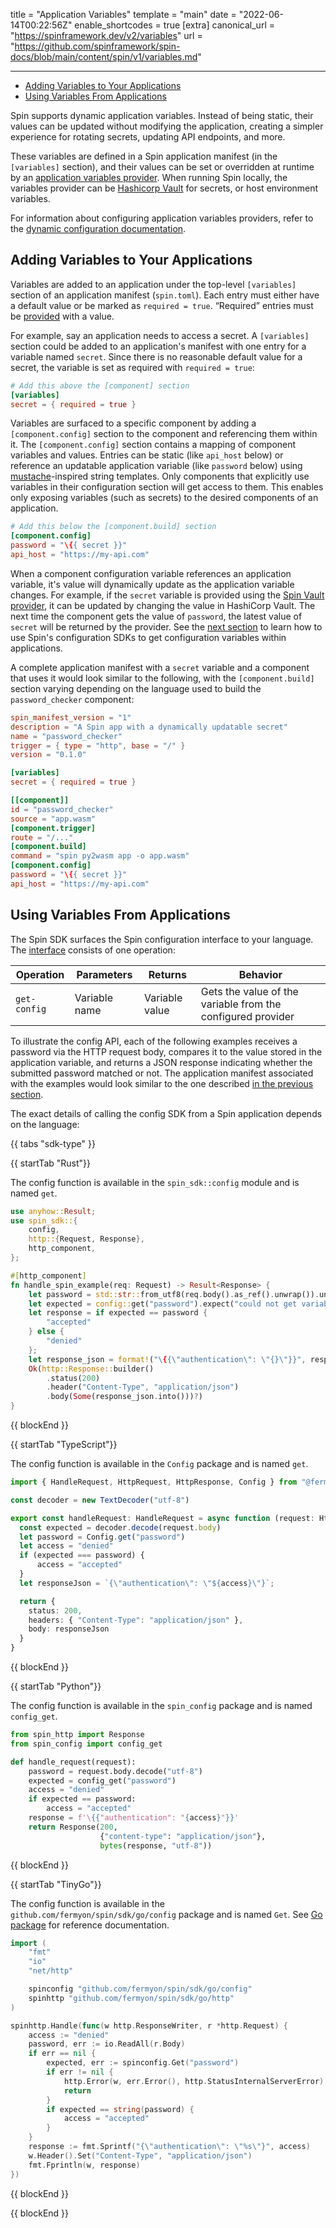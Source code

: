 title = "Application Variables"
template = "main"
date = "2022-06-14T00:22:56Z"
enable_shortcodes = true
[extra]
canonical_url = "https://spinframework.dev/v2/variables"
url = "https://github.com/spinframework/spin-docs/blob/main/content/spin/v1/variables.md"

---
- [Adding Variables to Your Applications](#adding-variables-to-your-applications)
- [Using Variables From Applications](#using-variables-from-applications)

Spin supports dynamic application variables. Instead of being static, their values can be updated without modifying the application, creating a simpler experience for rotating secrets, updating API endpoints, and more. 

These variables are defined in a Spin application manifest (in the `[variables]` section), and their values can be set or overridden at runtime by an [application variables provider](./dynamic-configuration.md#application-variables-runtime-configuration). When running Spin locally, the variables provider can be [Hashicorp Vault](./dynamic-configuration.md#vault-application-variable-provider) for secrets, or host environment variables.

For information about configuring application variables providers, refer to the [dynamic configuration documentation](./dynamic-configuration.md#application-variables-runtime-configuration).

## Adding Variables to Your Applications

Variables are added to an application under the top-level `[variables]` section of an application manifest (`spin.toml`). Each entry must either have a default value or be marked as `required = true`. “Required” entries must be [provided](./dynamic-configuration#application-variables-runtime-configuration) with a value.

For example, say an application needs to access a secret. A `[variables]` section could be added to an application's manifest with one entry for a variable named `secret`. Since there is no reasonable default value for a secret, the variable is set as required with `required = true`:

<!-- @nocpy -->

```toml
# Add this above the [component] section
[variables]
secret = { required = true }
```

Variables are surfaced to a specific component by adding a `[component.config]` section to the component and referencing them within it. The `[component.config]` section contains a mapping of component variables and values. Entries can be static (like `api_host` below) or reference an updatable application variable (like `password` below) using [mustache](https://mustache.github.io/)-inspired string templates. Only components that explicitly use variables in their configuration section will get access to them. This enables only exposing variables (such as secrets) to the desired components of an application.

<!-- @nocpy -->

```toml
# Add this below the [component.build] section
[component.config]
password = "\{{ secret }}"
api_host = "https://my-api.com"
```

When a component configuration variable references an application variable, it's value will dynamically update as the application variable changes. For example, if the `secret` variable is provided using the [Spin Vault provider](./dynamic-configuration.md#vault-application-variable-provider), it can be updated by changing the value in HashiCorp Vault. The next time the component gets the value of `password`, the latest value of `secret` will be returned by the provider. See the [next section](#using-variables-from-applications) to learn how to use Spin's configuration SDKs to get configuration variables within applications.

A complete application manifest with a `secret` variable and a component that uses it would look similar to the following, with the `[component.build]` section varying depending on the language used to build the `password_checker` component:

<!-- @nocpy -->

```toml
spin_manifest_version = "1"
description = "A Spin app with a dynamically updatable secret"
name = "password_checker"
trigger = { type = "http", base = "/" }
version = "0.1.0"

[variables]
secret = { required = true }

[[component]]
id = "password_checker"
source = "app.wasm"
[component.trigger]
route = "/..."
[component.build]
command = "spin py2wasm app -o app.wasm"
[component.config]
password = "\{{ secret }}"
api_host = "https://my-api.com"
```

## Using Variables From Applications

The Spin SDK surfaces the Spin configuration interface to your language. The [interface](https://github.com/spinframework/spin/blob/v1.6/wit/ephemeral/spin-config.wit) consists of one operation:

| Operation  | Parameters                          | Returns             | Behavior |
|------------|-------------------------------------|---------------------|----------|
| `get-config`    | Variable name  | Variable value    | Gets the value of the variable from the configured provider |

To illustrate the config API, each of the following examples receives a password via the HTTP request body, compares it to the value stored in the application variable, and returns a JSON response indicating whether the submitted password matched or not. The application manifest associated with the examples would look similar to the one described [in the previous section](#adding-variables-to-your-applications). 

The exact details of calling the config SDK from a Spin application depends on the language:

{{ tabs "sdk-type" }}

{{ startTab "Rust"}}

The config function is available in the `spin_sdk::config` module and is named `get`.

```rust
use anyhow::Result;
use spin_sdk::{
    config,
    http::{Request, Response},
    http_component,
};

#[http_component]
fn handle_spin_example(req: Request) -> Result<Response> {
    let password = std::str::from_utf8(req.body().as_ref().unwrap()).unwrap();
    let expected = config::get("password").expect("could not get variable");
    let response = if expected == password {
        "accepted"
    } else {
        "denied"
    };
    let response_json = format!("\{{\"authentication\": \"{}\"}}", response);
    Ok(http::Response::builder()
        .status(200)
        .header("Content-Type", "application/json")
        .body(Some(response_json.into()))?)
}

```

{{ blockEnd }}

{{ startTab "TypeScript"}}

The config function is available in the `Config` package and is named `get`.

```ts
import { HandleRequest, HttpRequest, HttpResponse, Config } from "@fermyon/spin-sdk"

const decoder = new TextDecoder("utf-8")

export const handleRequest: HandleRequest = async function (request: HttpRequest): Promise<HttpResponse> {
  const expected = decoder.decode(request.body)
  let password = Config.get("password")
  let access = "denied"
  if (expected === password) {
      access = "accepted"
  }
  let responseJson = `{\"authentication\": \"${access}\"}`;

  return {
    status: 200,
    headers: { "Content-Type": "application/json" },
    body: responseJson
  }
}

```

{{ blockEnd }}

{{ startTab "Python"}}

The config function is available in the `spin_config` package and is named `config_get`.

```py
from spin_http import Response
from spin_config import config_get

def handle_request(request):
    password = request.body.decode("utf-8")
    expected = config_get("password")
    access = "denied"
    if expected == password:
        access = "accepted"
    response = f'\{{"authentication": "{access}"}}'
    return Response(200,
                    {"content-type": "application/json"},
                    bytes(response, "utf-8"))
```

{{ blockEnd }}

{{ startTab "TinyGo"}}

The config function is available in the `github.com/fermyon/spin/sdk/go/config` package and is named `Get`. See [Go package](https://pkg.go.dev/github.com/fermyon/spin/sdk/go/config) for reference documentation.

```go
import (
	"fmt"
	"io"
	"net/http"

	spinconfig "github.com/fermyon/spin/sdk/go/config"
	spinhttp "github.com/fermyon/spin/sdk/go/http"
)

spinhttp.Handle(func(w http.ResponseWriter, r *http.Request) {
    access := "denied"
    password, err := io.ReadAll(r.Body)
    if err == nil {
        expected, err := spinconfig.Get("password")
        if err != nil {
            http.Error(w, err.Error(), http.StatusInternalServerError)
            return
        }
        if expected == string(password) {
            access = "accepted"
        }
    }
    response := fmt.Sprintf("{\"authentication\": \"%s\"}", access)
    w.Header().Set("Content-Type", "application/json")
    fmt.Fprintln(w, response)
})
```

{{ blockEnd }}

{{ blockEnd }}
